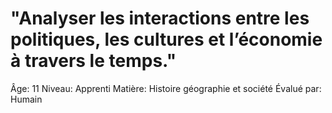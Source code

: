 # "Analyser les interactions entre les politiques, les cultures et l’économie à travers le temps."

Âge: 11
Niveau: Apprenti
Matière: Histoire géographie et société
Évalué par: Humain